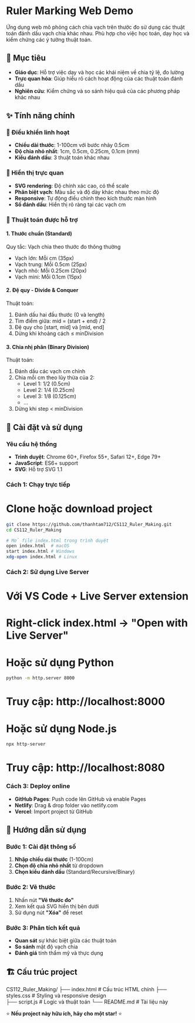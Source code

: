 # Ruler Marking Web Demo

Ứng dụng web mô phỏng cách chia vạch trên thước đo sử dụng các thuật toán đánh dấu vạch chia khác nhau. Phù hợp cho việc học toán, dạy học và kiểm chứng các ý tưởng thuật toán.

## 🎯 Mục tiêu

- **Giáo dục**: Hỗ trợ việc dạy và học các khái niệm về chia tỷ lệ, đo lường
- **Trực quan hóa**: Giúp hiểu rõ cách hoạt động của các thuật toán đánh dấu
- **Nghiên cứu**: Kiểm chứng và so sánh hiệu quả của các phương pháp khác nhau

## ✨ Tính năng chính

### 🔧 Điều khiển linh hoạt
- **Chiều dài thước**: 1-100cm với bước nhảy 0.5cm
- **Độ chia nhỏ nhất**: 1cm, 0.5cm, 0.25cm, 0.1cm (mm)
- **Kiểu đánh dấu**: 3 thuật toán khác nhau

### 🎨 Hiển thị trực quan
- **SVG rendering**: Độ chính xác cao, có thể scale
- **Phân biệt vạch**: Màu sắc và độ dày khác nhau theo mức độ
- **Responsive**: Tự động điều chỉnh theo kích thước màn hình
- **Số đánh dấu**: Hiển thị rõ ràng tại các vạch cm

### 🧮 Thuật toán được hỗ trợ

#### 1. **Thước chuẩn (Standard)**
Quy tắc: Vạch chia theo thước đo thông thường
- Vạch lớn: Mỗi cm (35px)
- Vạch trung: Mỗi 0.5cm (25px)  
- Vạch nhỏ: Mỗi 0.25cm (20px)
- Vạch mini: Mỗi 0.1cm (15px)

#### 2. **Đệ quy - Divide & Conquer**
Thuật toán:
1. Đánh dấu hai đầu thước (0 và length)
2. Tìm điểm giữa: mid = (start + end) / 2
3. Đệ quy cho [start, mid] và [mid, end]
4. Dừng khi khoảng cách ≤ minDivision

#### 3. **Chia nhị phân (Binary Division)**
Thuật toán:
1. Đánh dấu các vạch cm chính
2. Chia mỗi cm theo lũy thừa của 2:
   - Level 1: 1/2 (0.5cm)
   - Level 2: 1/4 (0.25cm)  
   - Level 3: 1/8 (0.125cm)
   - ...
3. Dừng khi step < minDivision

## 🚀 Cài đặt và sử dụng

### Yêu cầu hệ thống
- **Trình duyệt**: Chrome 60+, Firefox 55+, Safari 12+, Edge 79+
- **JavaScript**: ES6+ support
- **SVG**: Hỗ trợ SVG 1.1

### Cách 1: Chạy trực tiếp
# Clone hoặc download project
```bash
git clone https://github.com/thanhtam712/CS112_Ruler_Making.git
cd CS112_Ruler_Making

# Mở file index.html trong trình duyệt
open index.html  # macOS
start index.html # Windows
xdg-open index.html # Linux
```
### Cách 2: Sử dụng Live Server
# Với VS Code + Live Server extension
# Right-click index.html → "Open with Live Server"

# Hoặc sử dụng Python
```bash
python -m http.server 8000
```
# Truy cập: http://localhost:8000

# Hoặc sử dụng Node.js
```bash
npx http-server
```
# Truy cập: http://localhost:8080

### Cách 3: Deploy online
- **GitHub Pages**: Push code lên GitHub và enable Pages
- **Netlify**: Drag & drop folder vào netlify.com
- **Vercel**: Import project từ GitHub

## 📖 Hướng dẫn sử dụng

### Bước 1: Cài đặt thông số
1. **Nhập chiều dài thước** (1-100cm)
2. **Chọn độ chia nhỏ nhất** từ dropdown
3. **Chọn kiểu đánh dấu** (Standard/Recursive/Binary)

### Bước 2: Vẽ thước
1. Nhấn nút **"Vẽ thước đo"**
2. Xem kết quả SVG hiển thị bên dưới
3. Sử dụng nút **"Xóa"** để reset

### Bước 3: Phân tích kết quả
- **Quan sát** sự khác biệt giữa các thuật toán
- **So sánh** mật độ vạch chia
- **Đánh giá** tính thẩm mỹ và thực dụng

## 🏗️ Cấu trúc project

CS112_Ruler_Making/
├── index.html          # Cấu trúc HTML chính
├── styles.css          # Styling và responsive design  
├── script.js           # Logic và thuật toán
└── README.md           # Tài liệu này

⭐ **Nếu project này hữu ích, hãy cho một star!** ⭐
